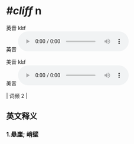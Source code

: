 # ***\#cliff*** n
英音 klɪf  
英音
<audio src="./media/cliff1.aac" controls="controls"></audio>

美音 klɪf  
美音
<audio src="./media/cliff2.aac" controls="controls"></audio>



| 词频 2 |  

英文释义
---
### 1.**悬崖; 峭壁**  


